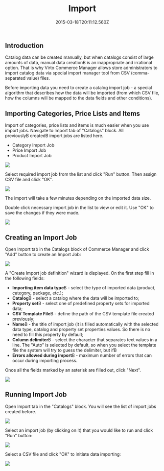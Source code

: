 ﻿---
title: Import
description: Import
layout: docs
date: 2015-03-18T20:11:12.560Z
priority: 4
---
## Introduction

Catalog data can be created manually, but when catalogs consist of large amounts of data, manual data creationВ is an inappropriate and irrational option. That is why Virto Commerce Manager allows store administrators to import catalog data via special import manager tool from CSV (comma-separated value) files.

Before importing data you need to create a catalog import job - a special algorithm that describes how the data will be imported (from which CSV file, how the columns will be mapped to the data fields and other conditions).

## Importing Categories, Price Lists and Items

Import of categories, price lists and items is much easier when you use import jobs. Navigate to Import tab of "Catalogs" block. All previouslyВ createdВ import jobs are listed here.

* Category Import Job
* Price Import Job
* Product Import Job

<img src="../../../assets/images/docs/017-list-of-import-jobs.PNG" />

Select required import job from the list and click "Run" button. Then assign CSV file and click "OK".

<img src="../../../assets/images/docs/018-run-import-job.PNG" />

The import will take a few minutes depending on the imported data size.

Double click necessary import job in the list to view or edit it. Use "OK" to save the changes if they were made.

<img src="../../../assets/images/docs/image2013-10-24_10_51_41.png" />

## Creating an Import Job

Open Import tab in the Catalogs block of Commerce Manager and click "Add" button to create an Import Job:

<img src="../../../assets/images/docs/012-add-button.PNG" />

A "Create Import job definition" wizard is displayed. On the first step fill in the following fields:

* **Importing item data type**В - select the type of imported data (product, category, package, etc.);
* **Catalog**В - select a catalog where the data will be imported to;
* **Property set**В - select one of predefined property sets for imported data;
* **CSV Template File**В - define the path of the CSV template file created previously;
* **Name**В - the title of import job (it is filled automatically with the selected data type, catalog and property set properties values. So there is no need to fill this property by default;
* **Column delimiter**В - select the character that separates text values in a line. The "Auto" is selected by default, so when you select the template file the system will try to guess the delimiter, but ifВ 
* **Errors allowed during import**В - maximum number of errors that can occur during importing process.

Once all the fields marked by an asterisk are filled out, click "Next".

<img src="../../../assets/images/docs/image2013-10-24_10_52_31.png" />

## Running Import Job

Open Import tab in the "Catalogs" block. You will see the list of import jobs created before.

<img src="../../../assets/images/docs/014-import-jobs.png" />

Select an import job (by clicking on it) that you would like to run and click "Run" button:

<img src="../../../assets/images/docs/015-import-jobs.png" />

Select a CSV file and click "OK" to initiate data importing:

<img src="../../../assets/images/docs/016-select-csv-file.png" />
